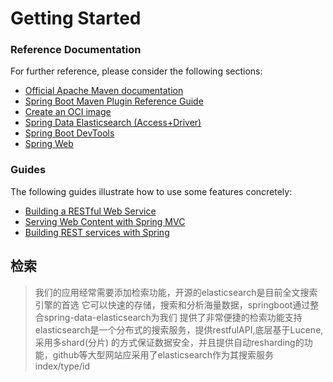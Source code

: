 # Getting Started

### Reference Documentation

For further reference, please consider the following sections:

* [Official Apache Maven documentation](https://maven.apache.org/guides/index.html)
* [Spring Boot Maven Plugin Reference Guide](https://docs.spring.io/spring-boot/docs/2.7.3/maven-plugin/reference/html/)
* [Create an OCI image](https://docs.spring.io/spring-boot/docs/2.7.3/maven-plugin/reference/html/#build-image)
* [Spring Data Elasticsearch (Access+Driver)](https://docs.spring.io/spring-boot/docs/2.7.3/reference/htmlsingle/#data.nosql.elasticsearch)
* [Spring Boot DevTools](https://docs.spring.io/spring-boot/docs/2.7.3/reference/htmlsingle/#using.devtools)
* [Spring Web](https://docs.spring.io/spring-boot/docs/2.7.3/reference/htmlsingle/#web)

### Guides

The following guides illustrate how to use some features concretely:

* [Building a RESTful Web Service](https://spring.io/guides/gs/rest-service/)
* [Serving Web Content with Spring MVC](https://spring.io/guides/gs/serving-web-content/)
* [Building REST services with Spring](https://spring.io/guides/tutorials/rest/)


## 检索
> 我们的应用经常需要添加检索功能，开源的elasticsearch是目前全文搜索引擎的首选
它可以快速的存储，搜索和分析海量数据，springboot通过整合spring-data-elasticsearch为我们
提供了非常便捷的检索功能支持
> elasticsearch是一个分布式的搜索服务，提供restfulAPI,底层基于Lucene,采用多shard(分片)
的方式保证数据安全，并且提供自动resharding的功能，github等大型网站应采用了elasticsearch作为其搜索服务
index/type/id